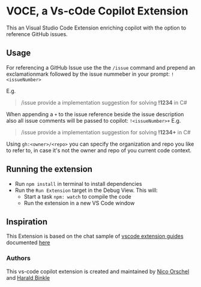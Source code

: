 # VOCE, a Vs-cOde Copilot Extension

This an Visual Studio Code Extension enriching copilot with the option to reference GitHub issues.

## Usage

For referencing a GitHub Issue use the the `/issue` command and prepend an exclamationmark followed by the issue nummeber in your prompt: `!<issueNumber>`

E.g.

> /issue provide a implementation suggestion for solving **!1234** in C#

When appending a `+` to the issue reference beside the issue description also all issue comments will be passed to copilot: `!<issueNumber>+`
E.g.

> /issue provide a implementation suggestion for solving **!1234+** in C#

Using `gh:<owner>/<repo>` you can specify the organization and repo you like to refer to, in case it's not the owner and repo of you current code context.

## Running the extension

- Run `npm install` in terminal to install dependencies
- Run the `Run Extension` target in the Debug View. This will:
  - Start a task `npm: watch` to compile the code
  - Run the extension in a new VS Code window

## Inspiration

This Extension is based on the chat sample of [vscode extension guides](https://github.com/microsoft/vscode-extension-samples/tree/main/chat-sample)
documented [here](https://code.visualstudio.com/api/extension-guides/chat)

### Authors

This vs-code copilot extension is created and maintained by [Nico Orschel](https://github.com/norschel) and [Harald Binkle](https://github.com/harrybin)
